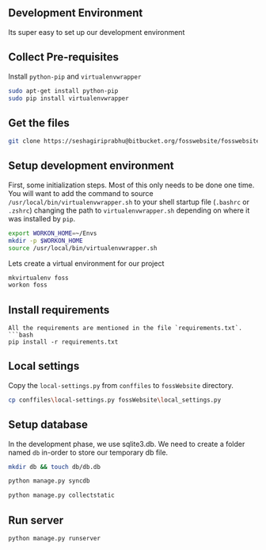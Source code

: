 ## Development Environment
Its super easy to set up our development environment

## Collect Pre-requisites
Install `python-pip` and `virtualenvwrapper` 
```bash
sudo apt-get install python-pip
sudo pip install virtualenvwrapper
```
## Get the files
```bash
git clone https://seshagiriprabhu@bitbucket.org/fosswebsite/fosswebsite.git
```
## Setup development environment
First, some initialization steps. Most of this only needs to be done 
one time. You will want to add the command to source 
`/usr/local/bin/virtualenvwrapper.sh` to your shell startup file 
(`.bashrc` or `.zshrc`) changing the path to `virtualenvwrapper.sh` 
depending on where it was installed by `pip`.
```bash
export WORKON_HOME=~/Envs
mkdir -p $WORKON_HOME
source /usr/local/bin/virtualenvwrapper.sh
```
Lets create a virtual environment for our project
```bash
mkvirtualenv foss
workon foss
```
## Install requirements
```
All the requirements are mentioned in the file `requirements.txt`.
```bash
pip install -r requirements.txt
```
## Local settings
Copy the `local-settings.py` from `conffiles` to `fossWebsite` directory.
```bash
cp conffiles\local-settings.py fossWebsite\local_settings.py
```
## Setup database
In the development phase, we use sqlite3.db. We need to create a folder
named `db` in-order to store our temporary db file.
```bash
mkdir db && touch db/db.db
```
```bash
python manage.py syncdb
```
```bash
python manage.py collectstatic
```
## Run server
```bash
python manage.py runserver
```

